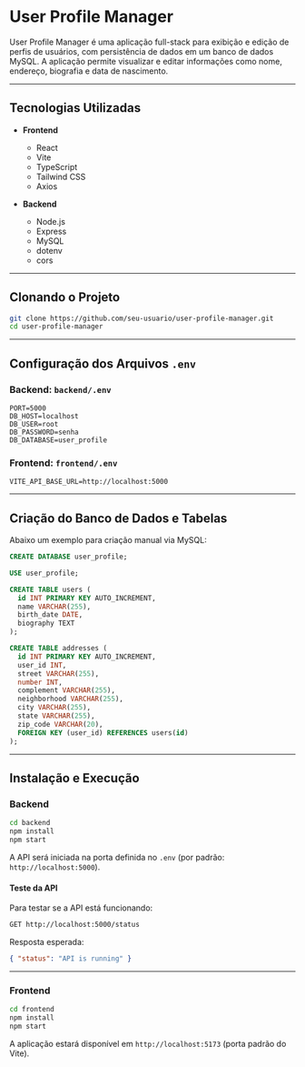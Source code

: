 # User Profile Manager

User Profile Manager é uma aplicação full-stack para exibição e edição de perfis de usuários, com persistência de dados em um banco de dados MySQL. A aplicação permite visualizar e editar informações como nome, endereço, biografia e data de nascimento.

---

## Tecnologias Utilizadas

- **Frontend**

  - React
  - Vite
  - TypeScript
  - Tailwind CSS
  - Axios

- **Backend**

  - Node.js
  - Express
  - MySQL
  - dotenv
  - cors

---

## Clonando o Projeto

```bash
git clone https://github.com/seu-usuario/user-profile-manager.git
cd user-profile-manager
```

---

## Configuração dos Arquivos `.env`

### Backend: `backend/.env`

```env
PORT=5000
DB_HOST=localhost
DB_USER=root
DB_PASSWORD=senha
DB_DATABASE=user_profile
```

### Frontend: `frontend/.env`

```env
VITE_API_BASE_URL=http://localhost:5000
```

---

## Criação do Banco de Dados e Tabelas

Abaixo um exemplo para criação manual via MySQL:

```sql
CREATE DATABASE user_profile;

USE user_profile;

CREATE TABLE users (
  id INT PRIMARY KEY AUTO_INCREMENT,
  name VARCHAR(255),
  birth_date DATE,
  biography TEXT
);

CREATE TABLE addresses (
  id INT PRIMARY KEY AUTO_INCREMENT,
  user_id INT,
  street VARCHAR(255),
  number INT,
  complement VARCHAR(255),
  neighborhood VARCHAR(255),
  city VARCHAR(255),
  state VARCHAR(255),
  zip_code VARCHAR(20),
  FOREIGN KEY (user_id) REFERENCES users(id)
);
```

---

## Instalação e Execução

### Backend

```bash
cd backend
npm install
npm start
```

A API será iniciada na porta definida no `.env` (por padrão: `http://localhost:5000`).

#### Teste da API

Para testar se a API está funcionando:

```bash
GET http://localhost:5000/status
```

Resposta esperada:

```json
{ "status": "API is running" }
```

---

### Frontend

```bash
cd frontend
npm install
npm start
```

A aplicação estará disponível em `http://localhost:5173` (porta padrão do Vite).

